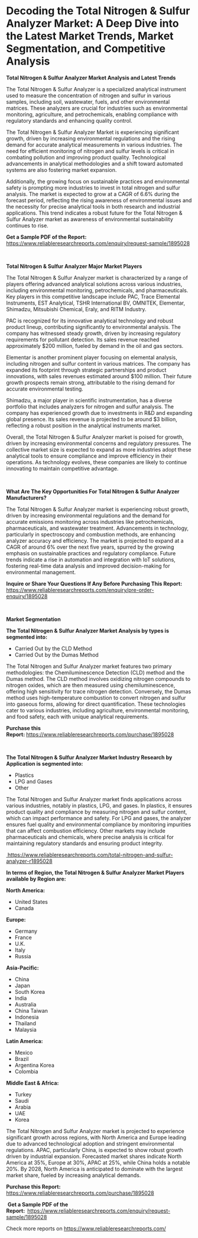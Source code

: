 <p><h1>Decoding the Total Nitrogen & Sulfur Analyzer Market: A Deep Dive into the Latest Market Trends, Market Segmentation, and Competitive Analysis</h1></p><p><strong>Total Nitrogen & Sulfur Analyzer Market Analysis and Latest Trends</strong></p>
<p><p>The Total Nitrogen & Sulfur Analyzer is a specialized analytical instrument used to measure the concentration of nitrogen and sulfur in various samples, including soil, wastewater, fuels, and other environmental matrices. These analyzers are crucial for industries such as environmental monitoring, agriculture, and petrochemicals, enabling compliance with regulatory standards and enhancing quality control.</p><p>The Total Nitrogen & Sulfur Analyzer Market is experiencing significant growth, driven by increasing environmental regulations and the rising demand for accurate analytical measurements in various industries. The need for efficient monitoring of nitrogen and sulfur levels is critical in combating pollution and improving product quality. Technological advancements in analytical methodologies and a shift toward automated systems are also fostering market expansion.</p><p>Additionally, the growing focus on sustainable practices and environmental safety is prompting more industries to invest in total nitrogen and sulfur analysis. The market is expected to grow at a CAGR of 6.6% during the forecast period, reflecting the rising awareness of environmental issues and the necessity for precise analytical tools in both research and industrial applications. This trend indicates a robust future for the Total Nitrogen & Sulfur Analyzer market as awareness of environmental sustainability continues to rise.</p></p>
<p><strong>Get a Sample PDF of the Report:&nbsp;</strong> <a href="https://www.reliableresearchreports.com/enquiry/request-sample/1895028?utm_campaign=40&utm_medium=2&utm_source=Github&utm_content=ia&utm_term=01032025&utm_id=total-nitrogen-sulfur-analyzer">https://www.reliableresearchreports.com/enquiry/request-sample/1895028</a></p>
<p>&nbsp;</p>
<p><strong>Total Nitrogen & Sulfur Analyzer Major Market Players</strong></p>
<p><p>The Total Nitrogen & Sulfur Analyzer market is characterized by a range of players offering advanced analytical solutions across various industries, including environmental monitoring, petrochemicals, and pharmaceuticals. Key players in this competitive landscape include PAC, Trace Elemental Instruments, EST Analytical, TSHR International BV, OMNITEK, Elementar, Shimadzu, Mitsubishi Chemical, Eraly, and RITM Industry.</p><p>PAC is recognized for its innovative analytical technology and robust product lineup, contributing significantly to environmental analysis. The company has witnessed steady growth, driven by increasing regulatory requirements for pollutant detection. Its sales revenue reached approximately $200 million, fueled by demand in the oil and gas sectors.</p><p>Elementar is another prominent player focusing on elemental analysis, including nitrogen and sulfur content in various matrices. The company has expanded its footprint through strategic partnerships and product innovations, with sales revenues estimated around $100 million. Their future growth prospects remain strong, attributable to the rising demand for accurate environmental testing.</p><p>Shimadzu, a major player in scientific instrumentation, has a diverse portfolio that includes analyzers for nitrogen and sulfur analysis. The company has experienced growth due to investments in R&D and expanding global presence. Its sales revenue is projected to be around $3 billion, reflecting a robust position in the analytical instruments market.</p><p>Overall, the Total Nitrogen & Sulfur Analyzer market is poised for growth, driven by increasing environmental concerns and regulatory pressures. The collective market size is expected to expand as more industries adopt these analytical tools to ensure compliance and improve efficiency in their operations. As technology evolves, these companies are likely to continue innovating to maintain competitive advantage.</p></p>
<p>&nbsp;</p>
<p><strong>What Are The Key Opportunities For Total Nitrogen & Sulfur Analyzer Manufacturers?</strong></p>
<p><p>The Total Nitrogen & Sulfur Analyzer market is experiencing robust growth, driven by increasing environmental regulations and the demand for accurate emissions monitoring across industries like petrochemicals, pharmaceuticals, and wastewater treatment. Advancements in technology, particularly in spectroscopy and combustion methods, are enhancing analyzer accuracy and efficiency. The market is projected to expand at a CAGR of around 6% over the next five years, spurred by the growing emphasis on sustainable practices and regulatory compliance. Future trends indicate a rise in automation and integration with IoT solutions, fostering real-time data analysis and improved decision-making for environmental management.</p></p>
<p><strong>Inquire or Share Your Questions If Any Before Purchasing This Report:</strong> <a href="https://www.reliableresearchreports.com/enquiry/pre-order-enquiry/1895028?utm_campaign=40&utm_medium=2&utm_source=Github&utm_content=ia&utm_term=01032025&utm_id=total-nitrogen-sulfur-analyzer">https://www.reliableresearchreports.com/enquiry/pre-order-enquiry/1895028</a></p>
<p>&nbsp;</p>
<p><strong>Market Segmentation</strong></p>
<p><strong>The Total Nitrogen & Sulfur Analyzer Market Analysis by types is segmented into:</strong></p>
<p><ul><li>Carried Out by the CLD Method</li><li>Carried Out by the Dumas Method</li></ul></p>
<p><p>The Total Nitrogen and Sulfur Analyzer market features two primary methodologies: the Chemiluminescence Detection (CLD) method and the Dumas method. The CLD method involves oxidizing nitrogen compounds to nitrogen oxides, which are then measured using chemiluminescence, offering high sensitivity for trace nitrogen detection. Conversely, the Dumas method uses high-temperature combustion to convert nitrogen and sulfur into gaseous forms, allowing for direct quantification. These technologies cater to various industries, including agriculture, environmental monitoring, and food safety, each with unique analytical requirements.</p></p>
<p><strong>Purchase this Report:&nbsp;</strong><a href="https://www.reliableresearchreports.com/purchase/1895028?utm_campaign=40&utm_medium=2&utm_source=Github&utm_content=ia&utm_term=01032025&utm_id=total-nitrogen-sulfur-analyzer">https://www.reliableresearchreports.com/purchase/1895028</a></p>
<p>&nbsp;</p>
<p><strong>The Total Nitrogen & Sulfur Analyzer Market Industry Research by Application is segmented into:</strong></p>
<p><ul><li>Plastics</li><li>LPG and Gases</li><li>Other</li></ul></p>
<p><p>The Total Nitrogen and Sulfur Analyzer market finds applications across various industries, notably in plastics, LPG, and gases. In plastics, it ensures product quality and compliance by measuring nitrogen and sulfur content, which can impact performance and safety. For LPG and gases, the analyzer ensures fuel quality and environmental compliance by monitoring impurities that can affect combustion efficiency. Other markets may include pharmaceuticals and chemicals, where precise analysis is critical for maintaining regulatory standards and ensuring product integrity.</p></p>
<p><a href="https://www.reliableresearchreports.com/total-nitrogen-and-sulfur-analyzer-r1895028?utm_campaign=40&utm_medium=2&utm_source=Github&utm_content=ia&utm_term=01032025&utm_id=total-nitrogen-sulfur-analyzer">&nbsp;https://www.reliableresearchreports.com/total-nitrogen-and-sulfur-analyzer-r1895028</a></p>
<p><strong>In terms of Region, the Total Nitrogen & Sulfur Analyzer Market Players available by Region are:</strong></p>
<p>
    <p> <strong> North America: </strong>
        <ul>
            <li>United States</li>
            <li>Canada</li>
        </ul>
        </p> 
    <p> <strong> Europe: </strong>
        <ul>
            <li>Germany</li>
            <li>France</li>
            <li>U.K.</li>
            <li>Italy</li>
            <li>Russia</li>
        </ul>
        </p> 
    <p> <strong> Asia-Pacific: </strong>
        <ul>
            <li>China</li>
            <li>Japan</li>
            <li>South Korea</li>
            <li>India</li>
            <li>Australia</li>
            <li>China Taiwan</li>
            <li>Indonesia</li>
            <li>Thailand</li>
            <li>Malaysia</li>
        </ul>
        </p> 
    <p> <strong> Latin America: </strong>
        <ul>
            <li>Mexico</li>
            <li>Brazil</li>
            <li>Argentina Korea</li>
            <li>Colombia</li>
        </ul>
        </p> 
    <p> <strong> Middle East & Africa: </strong>
        <ul>
            <li>Turkey</li>
            <li>Saudi</li>
            <li>Arabia</li>
            <li>UAE</li>
            <li>Korea</li>
        </ul>
    </p>
    </p>
<p><p>The Total Nitrogen and Sulfur Analyzer market is projected to experience significant growth across regions, with North America and Europe leading due to advanced technological adoption and stringent environmental regulations. APAC, particularly China, is expected to show robust growth driven by industrial expansion. Forecasted market shares indicate North America at 35%, Europe at 30%, APAC at 25%, while China holds a notable 20%. By 2028, North America is anticipated to dominate with the largest market share, fueled by increasing analytical demands.</p></p>
<p><strong>Purchase this Report: </strong><a href="https://www.reliableresearchreports.com/purchase/1895028?utm_campaign=40&utm_medium=2&utm_source=Github&utm_content=ia&utm_term=01032025&utm_id=total-nitrogen-sulfur-analyzer">https://www.reliableresearchreports.com/purchase/1895028</a></p>
<p>&nbsp;<strong>Get a Sample PDF of the Report:&nbsp;&nbsp;</strong><a href="https://www.reliableresearchreports.com/enquiry/request-sample/1895028?utm_campaign=40&utm_medium=2&utm_source=Github&utm_content=ia&utm_term=01032025&utm_id=total-nitrogen-sulfur-analyzer">https://www.reliableresearchreports.com/enquiry/request-sample/1895028</a></p>
<p><strong></strong></p>
<p>Check more reports on <a href="https://www.reliableresearchreports.com/?utm_campaign=40&utm_medium=2&utm_source=Github&utm_content=ia&utm_term=01032025&utm_id=total-nitrogen-sulfur-analyzer">https://www.reliableresearchreports.com/</a></p>